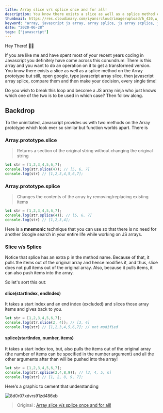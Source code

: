 ```yaml
---
title: Array slice v/s splice once and for all!
description: You know there exists a slice as well as a splice method on the Array prototype but still, open google, type javascript array slice, then javascript array splice, compare them and then make your decision, every single time!
thumbnail: https://res.cloudinary.com/iyansrcloud/image/upload/h_420,w_1000,c_fill/v1603899390/iyan-content/8d0r07xdvrs91zd486xb_455d29850b__Jx-8qvwF_x6n7yo.jpg
keyword: "array, javascript js array, array splice, js array scplice, javascript array slice, array slice"
date: "2020-06-28"
tags: ["javascript"]
---
```


Hey There! 👋🏽

If you are like me and have spent most of your recent years coding in Javascript you definitely have come across this conundrum: There is this array and you want to do an operation on it to get a transformed version. You know there exists a slice as well as a splice method on the Array prototype but still, open google, type javascript array slice, then javascript array splice, compare them and then make your decision, every single time!

Do you wish to break this loop and become a JS array ninja who just knows which one of the two is to be used in which case? Then follow along.

## Backdrop

To the uninitiated, Javascript provides us with two methods on the Array prototype which look ever so similar but function worlds apart. There is

### Array.prototype.slice
> Returns a section of the original string without changing the original string

```javascript
let str = [1,2,3,4,5,6,7];
console.log(str.slice(4)); // [5, 6, 7]
console.log(str) // [1,2,3,4,5,6,7];
```

### Array.prototype.splice
> Changes the contents of the array by removing/replacing existing items

```javascript
let str = [1,2,3,4,5,6,7];
console.log(str.splice(4)); // [5, 6, 7]
console.log(str) // [1,2,3,4];
```
 

Here is a __mnemonic__ technique that you can use so that there is no need for another Google search in your entire life while working on JS arrays.

### Slice v/s Splice
Notice that splice has an extra p in the method name. Because of that, it pulls the items out of the original array and hence modifies it, and thus, slice does not pull items out of the original array.
Also, because it pulls items, it can also push items into the array.

So let's sort this out:

#### slice(startIndex, endIndex)
It takes a start index and an end index (excluded) and slices those array items and gives back to you.

```javascript
let str = [1,2,3,4,5,6,7];
console.log(str.slice(2, 4)); // [3, 4]
console.log(str) // [1,2,3,4,5,6,7]; // not modified
```

#### splice(startIndex, number, items)
It takes a start index too, but, also pulls the items out of the original array (the number of items can be specified in the number argument) and all the other arguments after than will be pushed into the array!

```javascript
let str = [1,2,3,4,5,6,7];
console.log(str.splice(2,4,8,9)); // [3, 4, 5, 6]
console.log(str) // [1, 2, 8, 9, 7];
```

Here's a graphic to cement that understanding

![8d0r07xdvrs91zd486xb](https://res.cloudinary.com/practicaldev/image/fetch/s--fNviLWIj--/c_limit%2Cf_auto%2Cfl_progressive%2Cq_auto%2Cw_880/https://dev-to-uploads.s3.amazonaws.com/i/8d0r07xdvrs91zd486xb.png)



> Original : [Array slice v/s splice once and for all!](https://dev.to/comscience/string-slice-v-s-splice-once-and-for-all-159l "Array slice v/s splice once and for all!")